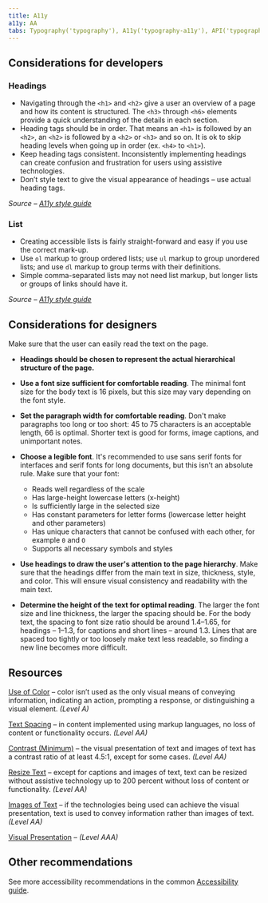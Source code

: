 ```yaml
---
title: A11y
a11y: AA
tabs: Typography('typography'), A11y('typography-a11y'), API('typography-api'), Example('typography-code'), Changelog('typography-changelog')
---
```


## Considerations for developers

### Headings

- Navigating through the `<h1>` and `<h2>` give a user an overview of a page and how its content is structured. The `<h3>` through `<h6>` elements provide a quick understanding of the details in each section.
- Heading tags should be in order. That means an `<h1>` is followed by an `<h2>`, an `<h2>` is followed by a `<h2>` or `<h3>` and so on. It is ok to skip heading levels when going up in order (ex. `<h4>` to `<h1>`).
- Keep heading tags consistent. Inconsistently implementing headings can create confusion and frustration for users using assistive technologies.
- Don’t style text to give the visual appearance of headings – use actual heading tags.

_Source – [A11y style guide](https://a11y-style-guide.com/style-guide/section-structure.html#kssref-structure-headings)_

### List

- Creating accessible lists is fairly straight-forward and easy if you use the correct mark-up.
- Use `ol` markup to group ordered lists; use `ul` markup to group unordered lists; and use `dl` markup to group terms with their definitions.
- Simple comma-separated lists may not need list markup, but longer lists or groups of links should have it.

_Source – [A11y style guide](https://a11y-style-guide.com/style-guide/section-structure.html#kssref-structure-lists)_

## Considerations for designers

Make sure that the user can easily read the text on the page.

- **Headings should be chosen to represent the actual hierarchical structure of the page.**

- **Use a font size sufficient for comfortable reading**. The minimal font size for the body text is 16 pixels, but this size may vary depending on the font style.

- **Set the paragraph width for comfortable reading**. Don't make paragraphs too long or too short: 45 to 75 characters is an acceptable length, 66 is optimal. Shorter text is good for forms, image captions, and unimportant notes.

- **Choose a legible font**. It's recommended to use sans serif fonts for interfaces and serif fonts for long documents, but this isn’t an absolute rule. Make sure that your font:

  - Reads well regardless of the scale
  - Has large-height lowercase letters (x-height)
  - Is sufficiently large in the selected size
  - Has constant parameters for letter forms (lowercase letter height and other parameters)
  - Has unique characters that cannot be confused with each other, for example `0` and `O`
  - Supports all necessary symbols and styles

- **Use headings to draw the user's attention to the page hierarchy**. Make sure that the headings differ from the main text in size, thickness, style, and color. This will ensure visual consistency and readability with the main text.

- **Determine the height of the text for optimal reading**. The larger the font size and line thickness, the larger the spacing should be. For the body text, the spacing to font size ratio should be around 1.4–1.65, for headings – 1–1.3, for captions and short lines – around 1.3. Lines that are spaced too tightly or too loosely make text less readable, so finding a new line becomes more difficult.

## Resources

[Use of Color](https://www.w3.org/WAI/WCAG21/quickref/#use-of-color) – color isn’t used as the only visual means of
conveying information, indicating an action, prompting a response, or distinguishing a visual element.
_(Level A)_

[Text Spacing](https://www.w3.org/WAI/WCAG21/quickref/#text-spacing) – in content implemented using markup languages, no loss
of content or functionality occurs. _(Level AA)_

[Contrast (Minimum)](https://www.w3.org/WAI/WCAG21/quickref/#contrast-minimum) – the visual presentation of
text and images of text has a contrast ratio of at least 4.5:1, except for some cases. _(Level AA)_

[Resize Text](https://www.w3.org/WAI/WCAG21/quickref/?showtechniques=131#resize-text) – except for captions and
images of text, text can be resized without assistive technology up to
200 percent without loss of content or functionality. _(Level AA)_

[Images of Text](https://www.w3.org/WAI/WCAG21/quickref/?showtechniques=131#images-of-text) – if the
technologies being used can achieve the visual presentation, text is used to convey
information rather than images of text. _(Level AA)_

[Visual Presentation](https://www.w3.org/WAI/WCAG21/quickref/#visual-presentation) – _(Level AAA)_

## Other recommendations

See more accessibility recommendations in the common [Accessibility guide](/core-principles/a11y/).
